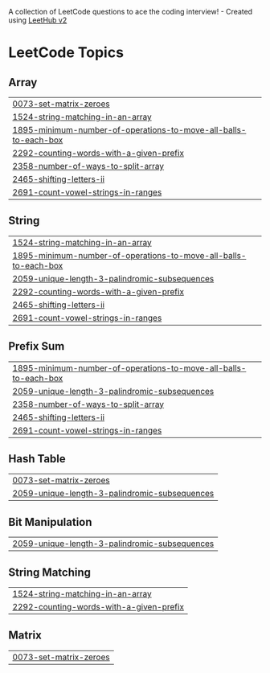 A collection of LeetCode questions to ace the coding interview! - Created using [LeetHub v2](https://github.com/arunbhardwaj/LeetHub-2.0)
<!---LeetCode Topics Start-->
# LeetCode Topics
## Array
|  |
| ------- |
| [0073-set-matrix-zeroes](https://github.com/basavraj19/LeetCode-Solved-Problems/tree/master/0073-set-matrix-zeroes) |
| [1524-string-matching-in-an-array](https://github.com/basavraj19/LeetCode-Solved-Problems/tree/master/1524-string-matching-in-an-array) |
| [1895-minimum-number-of-operations-to-move-all-balls-to-each-box](https://github.com/basavraj19/LeetCode-Solved-Problems/tree/master/1895-minimum-number-of-operations-to-move-all-balls-to-each-box) |
| [2292-counting-words-with-a-given-prefix](https://github.com/basavraj19/LeetCode-Solved-Problems/tree/master/2292-counting-words-with-a-given-prefix) |
| [2358-number-of-ways-to-split-array](https://github.com/basavraj19/LeetCode-Solved-Problems/tree/master/2358-number-of-ways-to-split-array) |
| [2465-shifting-letters-ii](https://github.com/basavraj19/LeetCode-Solved-Problems/tree/master/2465-shifting-letters-ii) |
| [2691-count-vowel-strings-in-ranges](https://github.com/basavraj19/LeetCode-Solved-Problems/tree/master/2691-count-vowel-strings-in-ranges) |
## String
|  |
| ------- |
| [1524-string-matching-in-an-array](https://github.com/basavraj19/LeetCode-Solved-Problems/tree/master/1524-string-matching-in-an-array) |
| [1895-minimum-number-of-operations-to-move-all-balls-to-each-box](https://github.com/basavraj19/LeetCode-Solved-Problems/tree/master/1895-minimum-number-of-operations-to-move-all-balls-to-each-box) |
| [2059-unique-length-3-palindromic-subsequences](https://github.com/basavraj19/LeetCode-Solved-Problems/tree/master/2059-unique-length-3-palindromic-subsequences) |
| [2292-counting-words-with-a-given-prefix](https://github.com/basavraj19/LeetCode-Solved-Problems/tree/master/2292-counting-words-with-a-given-prefix) |
| [2465-shifting-letters-ii](https://github.com/basavraj19/LeetCode-Solved-Problems/tree/master/2465-shifting-letters-ii) |
| [2691-count-vowel-strings-in-ranges](https://github.com/basavraj19/LeetCode-Solved-Problems/tree/master/2691-count-vowel-strings-in-ranges) |
## Prefix Sum
|  |
| ------- |
| [1895-minimum-number-of-operations-to-move-all-balls-to-each-box](https://github.com/basavraj19/LeetCode-Solved-Problems/tree/master/1895-minimum-number-of-operations-to-move-all-balls-to-each-box) |
| [2059-unique-length-3-palindromic-subsequences](https://github.com/basavraj19/LeetCode-Solved-Problems/tree/master/2059-unique-length-3-palindromic-subsequences) |
| [2358-number-of-ways-to-split-array](https://github.com/basavraj19/LeetCode-Solved-Problems/tree/master/2358-number-of-ways-to-split-array) |
| [2465-shifting-letters-ii](https://github.com/basavraj19/LeetCode-Solved-Problems/tree/master/2465-shifting-letters-ii) |
| [2691-count-vowel-strings-in-ranges](https://github.com/basavraj19/LeetCode-Solved-Problems/tree/master/2691-count-vowel-strings-in-ranges) |
## Hash Table
|  |
| ------- |
| [0073-set-matrix-zeroes](https://github.com/basavraj19/LeetCode-Solved-Problems/tree/master/0073-set-matrix-zeroes) |
| [2059-unique-length-3-palindromic-subsequences](https://github.com/basavraj19/LeetCode-Solved-Problems/tree/master/2059-unique-length-3-palindromic-subsequences) |
## Bit Manipulation
|  |
| ------- |
| [2059-unique-length-3-palindromic-subsequences](https://github.com/basavraj19/LeetCode-Solved-Problems/tree/master/2059-unique-length-3-palindromic-subsequences) |
## String Matching
|  |
| ------- |
| [1524-string-matching-in-an-array](https://github.com/basavraj19/LeetCode-Solved-Problems/tree/master/1524-string-matching-in-an-array) |
| [2292-counting-words-with-a-given-prefix](https://github.com/basavraj19/LeetCode-Solved-Problems/tree/master/2292-counting-words-with-a-given-prefix) |
## Matrix
|  |
| ------- |
| [0073-set-matrix-zeroes](https://github.com/basavraj19/LeetCode-Solved-Problems/tree/master/0073-set-matrix-zeroes) |
<!---LeetCode Topics End-->